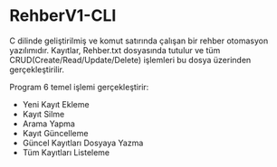 # RehberV1-CLI
 C dilinde geliştirilmiş ve komut satırında çalışan bir rehber otomasyon yazılımıdır. Kayıtlar, Rehber.txt dosyasında tutulur ve tüm CRUD(Create/Read/Update/Delete) işlemleri bu dosya üzerinden gerçekleştirilir.
 
 Program 6 temel işlemi gerçekleştirir:
 - Yeni Kayıt Ekleme
 - Kayıt Silme 
 - Arama Yapma
 - Kayıt Güncelleme
 - Güncel Kayıtları Dosyaya Yazma
 - Tüm Kayıtları Listeleme
